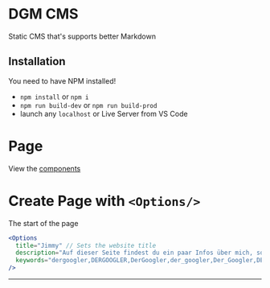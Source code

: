 # DGM CMS
Static CMS that's supports better Markdown

## Installation
You need to have NPM installed!
- `npm install` or `npm i`
- `npm run build-dev` or `npm run build-prod`
-  launch any `localhost` or Live Server from VS Code

# Page
View the [components](https://github.com/DerGoogler/dgm-cms/blob/master/COMPONENTS.md)


# Create Page with `<Options/>`
The start of the page


```jsx
<Options
  title="Jimmy" // Sets the website title
  description="Auf dieser Seite findest du ein paar Infos über mich, sowie meinen Musik Geschmack!" // description for the website 
  keywords="dergoogler,DERGOOGLER,DerGoogler,der_googler,Der_Googler,DER_GOOGLER,JIMMY,jimmy,dergoogler.com,www.dergoogler.com" // keyword for the website
/>
```

----
